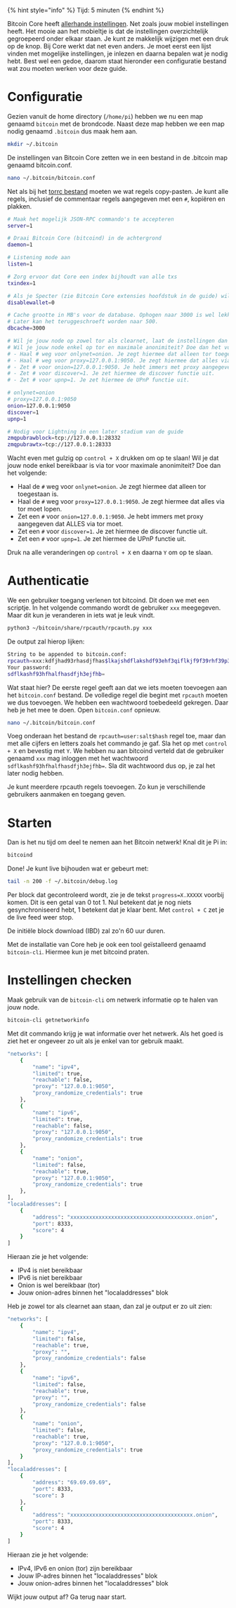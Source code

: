 {% hint style="info" %}
Tijd: 5 minuten
{% endhint %}

Bitcoin Core heeft [allerhande instellingen](https://en.bitcoinwiki.org/wiki/Running_Bitcoind). Net zoals jouw mobiel instellingen heeft. Het mooie aan het mobieltje is dat de instellingen overzichtelijk gegroepeerd onder elkaar staan. Je kunt ze makkelijk wijzigen met een druk op de knop. Bij Core werkt dat net even anders. Je moet eerst een lijst vinden met mogelijke instellingen, je inlezen en daarna bepalen wat je nodig hebt. Best wel een gedoe, daarom staat hieronder een configuratie bestand wat zou moeten werken voor deze guide.

# Configuratie

Gezien vanuit de home directory \(`/home/pi`\) hebben we nu een map genaamd `bitcoin` met de brondcode. Naast deze map hebben we een map nodig genaamd `.bitcoin` dus maak hem aan.

```bash
mkdir ~/.bitcoin
```

De instellingen van Bitcoin Core zetten we in een bestand in de .bitcoin map genaamd bitcoin.conf.

```bash
nano ~/.bitcoin/bitcoin.conf
```

Net als bij het [torrc bestand](https://node.bitdeal.nl/bitcoin-core/tor-aanpassen) moeten we wat regels copy-pasten. Je kunt alle regels, inclusief de commentaar regels aangegeven met een `#`, kopiëren en plakken.

```bash
# Maak het mogelijk JSON-RPC commando's te accepteren
server=1

# Draai Bitcoin Core (bitcoind) in de achtergrond
daemon=1

# Listening mode aan
listen=1

# Zorg ervoor dat Core een index bijhoudt van alle txs
txindex=1

# Als je Specter (zie Bitcoin Core extensies hoofdstuk in de guide) wil draaien
disablewallet=0

# Cache grootte in MB's voor de database. Ophogen naar 3000 is wel lekker voor de IBD.
# Later kan het teruggeschroeft worden naar 500.
dbcache=3000

# Wil je jouw node op zowel tor als clearnet, laat de instellingen dan voor wat het is.
# Wil je jouw node enkel op tor en maximale anonimiteit? Doe dan het volgende:
# - Haal # weg voor onlynet=onion. Je zegt hiermee dat alleen tor toegestaan is.
# - Haal # weg voor proxy=127.0.0.1:9050. Je zegt hiermee dat alles via tor moet lopen.
# - Zet # voor onion=127.0.0.1:9050. Je hebt immers met proxy aangegeven dat ALLES via tor moet.
# - Zet # voor discover=1. Je zet hiermee de discover functie uit.
# - Zet # voor upnp=1. Je zet hiermee de UPnP functie uit.

# onlynet=onion
# proxy=127.0.0.1:9050
onion=127.0.0.1:9050
discover=1
upnp=1

# Nodig voor Lightning in een later stadium van de guide
zmqpubrawblock=tcp://127.0.0.1:28332
zmqpubrawtx=tcp://127.0.0.1:28333
```

Wacht even met gulzig op `control + X` drukken om op te slaan! Wil je dat jouw node enkel bereikbaar is via tor voor maximale anonimiteit? Doe dan het volgende:

-   Haal de `#` weg voor `onlynet=onion`. Je zegt hiermee dat alleen tor toegestaan is.
-   Haal de `#` weg voor `proxy=127.0.0.1:9050`. Je zegt hiermee dat alles via tor moet lopen.
-   Zet een `#` voor `onion=127.0.0.1:9050`. Je hebt immers met proxy aangegeven dat ALLES via tor moet.
-   Zet een `#` voor `discover=1`. Je zet hiermee de discover functie uit.
-   Zet een `#` voor `upnp=1`. Je zet hiermee de UPnP functie uit.

Druk na alle veranderingen op `control + X` en daarna `Y` om op te slaan.

# Authenticatie

We een gebruiker toegang verlenen tot bitcoind. Dit doen we met een scriptje. In het volgende commando wordt de gebruiker `xxx` meegegeven. Maar dit kun je veranderen in iets wat je leuk vindt.

```bash
python3 ~/bitcoin/share/rpcauth/rpcauth.py xxx
```

De output zal hierop lijken:

```bash
String to be appended to bitcoin.conf:
rpcauth=xxx:kdfjhad93rhasdjfhas$lkajshdflakshdf93ehf3qiflkjf9f39rhf39p3930fhaldkjfhsdkljbdflg
Your password:
sdflkashf93hfhalfhasdfjh3ejfhb=
```

Wat staat hier? De eerste regel geeft aan dat we iets moeten toevoegen aan het `bitcoin.conf` bestand. De volledige regel die begint met `rpcauth` moeten we dus toevoegen. We hebben een wachtwoord toebedeeld gekregen. Daar heb je het mee te doen. Open `bitcoin.conf` opnieuw.

```bash
nano ~/.bitcoin/bitcoin.conf
```

Voeg onderaan het bestand de `rpcauth=user:salt$hash` regel toe, maar dan met alle cijfers en letters zoals het commando je gaf. Sla het op met `control + X` en bevestig met `Y`. We hebben nu aan bitcoind verteld dat de gebruiker genaamd `xxx` mag inloggen met het wachtwoord `sdflkashf93hfhalfhasdfjh3ejfhb=`. Sla dit wachtwoord dus op, je zal het later nodig hebben.

Je kunt meerdere rpcauth regels toevoegen. Zo kun je verschillende gebruikers aanmaken en toegang geven.

# Starten

Dan is het nu tijd om deel te nemen aan het Bitcoin netwerk! Knal dit je Pi in:

```bash
bitcoind
```

Done! Je kunt live bijhouden wat er gebeurt met:

```bash
tail -n 200 -f ~/.bitcoin/debug.log
```

Per block dat gecontroleerd wordt, zie je de tekst `progress=X.XXXXX` voorbij komen. Dit is een getal van 0 tot 1. Nul betekent dat je nog niets gesynchroniseerd hebt, 1 betekent dat je klaar bent. Met `control + C` zet je de live feed weer stop.

De initiële block download \(IBD\) zal zo'n 60 uur duren.

Met de installatie van Core heb je ook een tool geïstalleerd genaamd `bitcoin-cli`. Hiermee kun je met bitcoind praten.

# Instellingen checken

Maak gebruik van de `bitcoin-cli` om netwerk informatie op te halen van jouw node.

```bash
bitcoin-cli getnetworkinfo
```

Met dit commando krijg je wat informatie over het netwerk. Als het goed is ziet het er ongeveer zo uit als je enkel van tor gebruik maakt.

```bash
"networks": [
	{
		"name": "ipv4",
		"limited": true,
		"reachable": false,
		"proxy": "127.0.0.1:9050",
		"proxy_randomize_credentials": true
	},
	{
		"name": "ipv6",
		"limited": true,
		"reachable": false,
		"proxy": "127.0.0.1:9050",
		"proxy_randomize_credentials": true
	},
	{
		"name": "onion",
		"limited": false,
		"reachable": true,
		"proxy": "127.0.0.1:9050",
		"proxy_randomize_credentials": true
	},
],
"localaddresses": [
	{
		"address": "xxxxxxxxxxxxxxxxxxxxxxxxxxxxxxxxxxxxxxx.onion",
		"port": 8333,
		"score": 4
	}
]
```

Hieraan zie je het volgende:

-   IPv4 is niet bereikbaar
-   IPv6 is niet bereikbaar
-   Onion is wel bereikbaar \(tor\)
-   Jouw onion-adres binnen het "localaddresses" blok

Heb je zowel tor als clearnet aan staan, dan zal je output er zo uit zien:

```bash
"networks": [
	{
		"name": "ipv4",
		"limited": false,
		"reachable": true,
		"proxy": "",
		"proxy_randomize_credentials": false
	},
	{
		"name": "ipv6",
		"limited": false,
		"reachable": true,
		"proxy": "",
		"proxy_randomize_credentials": false
	},
	{
		"name": "onion",
		"limited": false,
		"reachable": true,
		"proxy": "127.0.0.1:9050",
		"proxy_randomize_credentials": true
	}
],
"localaddresses": [
	{
		"address": "69.69.69.69",
		"port": 8333,
		"score": 3
	},
	{
		"address": "xxxxxxxxxxxxxxxxxxxxxxxxxxxxxxxxxxxxxxx.onion",
		"port": 8333,
		"score": 4
	}
]
```

Hieraan zie je het volgende:

-   IPv4, IPv6 en onion \(tor\) zijn bereikbaar
-   Jouw IP-adres binnen het "localaddresses" blok
-   Jouw onion-adres binnen het "localaddresses" blok

Wijkt jouw output af? Ga terug naar start.
